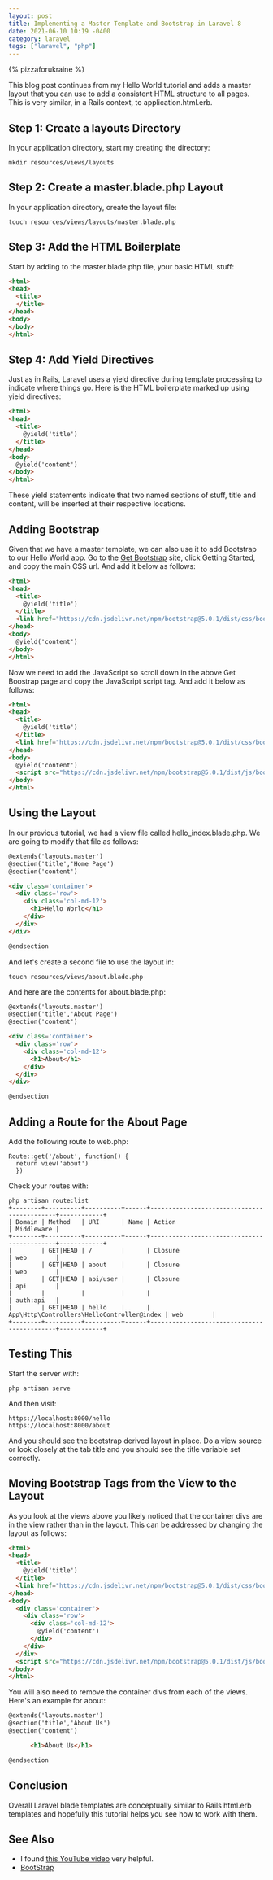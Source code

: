 ```yaml
---
layout: post
title: Implementing a Master Template and Bootstrap in Laravel 8
date: 2021-06-10 10:19 -0400
category: laravel
tags: ["laravel", "php"]
---
```

{% pizzaforukraine  %}

This blog post continues from my Hello World tutorial and adds a master layout that you can use to add a consistent HTML structure to all pages.  This is very similar, in a Rails context, to application.html.erb. 

## Step 1: Create a layouts Directory

In your application directory, start my creating the directory:

    mkdir resources/views/layouts

## Step 2: Create a master.blade.php Layout

In your application directory, create the layout file:

    touch resources/views/layouts/master.blade.php

## Step 3: Add the HTML Boilerplate

Start by adding to the master.blade.php file, your basic HTML stuff:

```html
<html>
<head>
  <title>
  </title>
</head>
<body>
</body>
</html>
```

## Step 4: Add Yield Directives

Just as in Rails, Laravel uses a yield directive during template processing to indicate where things go.  Here is the HTML boilerplate marked up using yield directives:

```html
<html>
<head>
  <title>
    @yield('title')
  </title>
</head>
<body>
  @yield('content')
</body>
</html>
```

These yield statements indicate that two named sections of stuff, title and content, will be inserted at their respective locations.

## Adding Bootstrap

Given that we have a master template, we can also use it to add Bootstrap to our Hello World app.  Go to the [Get Bootstrap](https://www.getbootstrap.com) site, click Getting Started, and copy the main CSS url.  And add it below as follows:

```html
<html>
<head>
  <title>
    @yield('title')
  </title>
  <link href="https://cdn.jsdelivr.net/npm/bootstrap@5.0.1/dist/css/bootstrap.min.css" rel="stylesheet" integrity="sha384-+0n0xVW2eSR5OomGNYDnhzAbDsOXxcvSN1TPprVMTNDbiYZCxYbOOl7+AMvyTG2x" crossorigin="anonymous">
</head>
<body>
  @yield('content')
</body>
</html>
```

Now we need to add the JavaScript so scroll down in the above Get Boostrap page and copy the JavaScript script tag.  And add it below as follows:

```html
<html>
<head>
  <title>
    @yield('title')
  </title>
  <link href="https://cdn.jsdelivr.net/npm/bootstrap@5.0.1/dist/css/bootstrap.min.css" rel="stylesheet" integrity="sha384-+0n0xVW2eSR5OomGNYDnhzAbDsOXxcvSN1TPprVMTNDbiYZCxYbOOl7+AMvyTG2x" crossorigin="anonymous">
</head>
<body>
  @yield('content')
  <script src="https://cdn.jsdelivr.net/npm/bootstrap@5.0.1/dist/js/bootstrap.bundle.min.js" integrity="sha384-gtEjrD/SeCtmISkJkNUaaKMoLD0//ElJ19smozuHV6z3Iehds+3Ulb9Bn9Plx0x4" crossorigin="anonymous"></script>
</body>
</html>
```
## Using the Layout

In our previous tutorial, we had a view file called hello_index.blade.php.  We are going to modify that file as follows:

```html
@extends('layouts.master')
@section('title','Home Page')
@section('content')

<div class='container'>
  <div class='row'>
    <div class='col-md-12'>
      <h1>Hello World</h1>
    </div>
  </div>
</div>

@endsection
```

And let's create a second file to use the layout in:

    touch resources/views/about.blade.php

And here are the contents for about.blade.php:

```html
@extends('layouts.master')
@section('title','About Page')
@section('content')

<div class='container'>
  <div class='row'>
    <div class='col-md-12'>
      <h1>About</h1>
    </div>
  </div>
</div>

@endsection
```

## Adding a Route for the About Page

Add the following route to web.php:

    Route::get('/about', function() {
      return view('about')
      })

Check your routes with:

    php artisan route:list
    +--------+----------+----------+------+--------------------------------------------+------------+
    | Domain | Method   | URI      | Name | Action                                     | Middleware |
    +--------+----------+----------+------+--------------------------------------------+------------+
    |        | GET|HEAD | /        |      | Closure                                    | web        |
    |        | GET|HEAD | about    |      | Closure                                    | web        |
    |        | GET|HEAD | api/user |      | Closure                                    | api        |
    |        |          |          |      |                                            | auth:api   |
    |        | GET|HEAD | hello    |      | App\Http\Controllers\HelloController@index | web        |
    +--------+----------+----------+------+--------------------------------------------+------------+

## Testing This

Start the server with:

    php artisan serve

And then visit:

    https://localhost:8000/hello
    https://localhost:8000/about

And you should see the bootstrap derived layout in place.  Do a view source or look closely at the tab title and you should see the title variable set correctly.

## Moving Bootstrap Tags from the View to the Layout

As you look at the views above you likely noticed that the container divs are in the view rather than in the layout.  This can be addressed by changing the layout as follows:

```html
<html>
<head>
  <title>
    @yield('title')
  </title>
  <link href="https://cdn.jsdelivr.net/npm/bootstrap@5.0.1/dist/css/bootstrap.min.css" rel="stylesheet" integrity="sha384-+0n0xVW2eSR5OomGNYDnhzAbDsOXxcvSN1TPprVMTNDbiYZCxYbOOl7+AMvyTG2x" crossorigin="anonymous">
</head>
<body>
  <div class='container'>
    <div class='row'>
      <div class='col-md-12'>
        @yield('content')
      </div>
    </div>
  </div>
  <script src="https://cdn.jsdelivr.net/npm/bootstrap@5.0.1/dist/js/bootstrap.bundle.min.js" integrity="sha384-gtEjrD/SeCtmISkJkNUaaKMoLD0//ElJ19smozuHV6z3Iehds+3Ulb9Bn9Plx0x4" crossorigin="anonymous"></script>
</body>
</html>
```

You will also need to remove the container divs from each of the views.  Here's an example for about:

```html
@extends('layouts.master')
@section('title','About Us')
@section('content')

      <h1>About Us</h1>

@endsection

``` 

## Conclusion

Overall Laravel blade templates are conceptually similar to Rails html.erb templates and hopefully this tutorial helps you see how to work with them.

## See Also

* I found [this YouTube video](https://www.youtube.com/watch?v=TopRrBdrQ4M) very helpful.
* [BootStrap](https://getbootstrap.com/docs/5.0/getting-started/introduction/)
